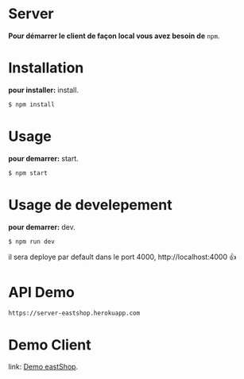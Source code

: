# Server
**Pour démarrer le client de façon local vous avez besoin de** `npm`.

# Installation
**pour installer:** install.
```bash
$ npm install
```

# Usage
**pour demarrer:** start.
```bash
$ npm start
```

# Usage de develepement 
**pour demarrer:** dev.
```bash
$ npm run dev
```
il sera deploye par default dans le port 4000, http://localhost:4000 :+1:

# API Demo
```https://server-eastshop.herokuapp.com```

# Demo Client
link: [Demo eastShop](https://client-eastshop.herokuapp.com).
